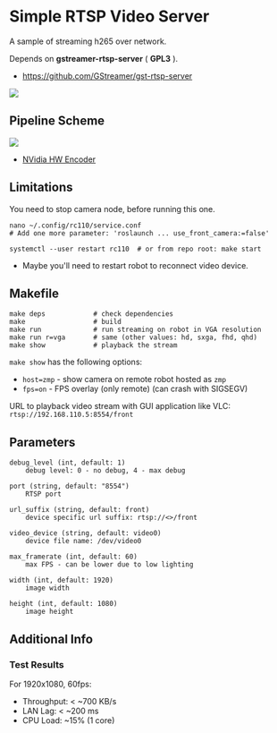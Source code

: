 # Simple RTSP Video Server

A sample of streaming h265 over network.

Depends on **gstreamer-rtsp-server** ( **GPL3** ).
* https://github.com/GStreamer/gst-rtsp-server

![](docs/monitoring.jpg)

## Pipeline Scheme

![](docs/diagram.svg)

* [NVidia HW Encoder](https://developer.nvidia.com/nvidia-video-codec-sdk)

## Limitations

You need to stop camera node, before running this one.
```
nano ~/.config/rc110/service.conf
# Add one more parameter: 'roslaunch ... use_front_camera:=false'

systemctl --user restart rc110  # or from repo root: make start
```

* Maybe you'll need to restart robot to reconnect video device.

## Makefile
```
make deps            # check dependencies
make                 # build
make run             # run streaming on robot in VGA resolution
make run r=vga       # same (other values: hd, sxga, fhd, qhd)
make show            # playback the stream
```
`make show` has the following options:

* `host=zmp` - show camera on remote robot hosted as `zmp`
* `fps=on` - FPS overlay (only remote) (can crash with SIGSEGV)

URL to playback video stream with GUI application like VLC: `rtsp://192.168.110.5:8554/front`

## Parameters

```
debug_level (int, default: 1)
    debug level: 0 - no debug, 4 - max debug

port (string, default: "8554")
    RTSP port

url_suffix (string, default: front)
    device specific url suffix: rtsp://<>/front

video_device (string, default: video0)
    device file name: /dev/video0

max_framerate (int, default: 60)
    max FPS - can be lower due to low lighting
    
width (int, default: 1920)
    image width
    
height (int, default: 1080)
    image height
```

## Additional Info

### Test Results
For 1920x1080, 60fps:

* Throughput: < ~700 KB/s
* LAN Lag: < ~200 ms
* CPU Load: ~15% (1 core)
